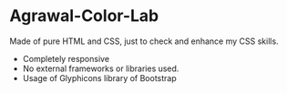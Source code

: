 # Agrawal-Color-Lab

Made of pure HTML and CSS, just to check and enhance my CSS skills. 
- Completely responsive
- No external frameworks or libraries used.
- Usage of Glyphicons library of Bootstrap
